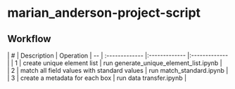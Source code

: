# marian_anderson-project-script

## Workflow

| #       | Description          |      Operation     | 
-- | :------------- |:------------- |:------------- |
| 1      | create unique element list | run generate_unique_element_list.ipynb |  
| 2      | match all field values with standard values | run match_standard.ipynb |  
| 3      | create a metadata for each box | run data transfer.ipynb |
